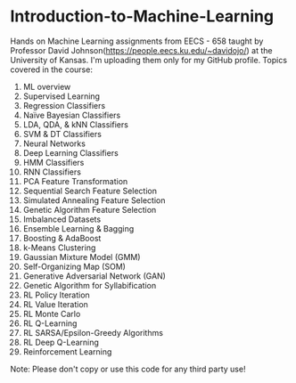 # Introduction-to-Machine-Learning

Hands on Machine Learning assignments from EECS - 658 taught by Professor David Johnson(https://people.eecs.ku.edu/~davidojo/) at the University of Kansas. I'm uploading them only for my GitHub profile. 
Topics covered in the course:
  1. ML overview
  2. Supervised Learning
  3. Regression Classifiers
  4. Naïve Bayesian Classifiers
  5. LDA, QDA, & kNN Classifiers
  6. SVM & DT Classifiers
  7. Neural Networks
  8. Deep Learning Classifiers
  9. HMM Classifiers
  10. RNN Classifiers
  11. PCA Feature Transformation
  12. Sequential Search Feature Selection
  13. Simulated Annealing Feature Selection
  14. Genetic Algorithm Feature Selection
  15. Imbalanced Datasets
  16. Ensemble Learning & Bagging
  17. Boosting & AdaBoost
  18. k-Means Clustering
  19. Gaussian Mixture Model (GMM)
  20. Self-Organizing Map (SOM)
  21. Generative Adversarial Network (GAN)
  22. Genetic Algorithm for Syllabification
  23. RL Policy Iteration
  24. RL Value Iteration
  25. RL Monte Carlo
  26. RL Q-Learning
  27. RL SARSA/Epsilon-Greedy Algorithms
  28. RL Deep Q-Learning
  29. Reinforcement Learning

Note: Please don't copy or use this code for any third party use!
